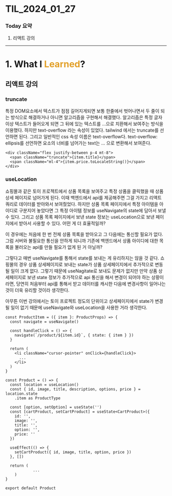# TIL_2024_01_27

### Today 요약

1. 리액트 강의

---

# 1. What I <span style="color: #e2a029">Learned</span>?

## 리액트 강의

### truncate

특정 DOM요소에서 텍스트가 점점 길어지게되면 보통 한줄에서 벗어나면서 두 줄이 되는 방식으로 해결하거나 아니면 알고리즘을 구현해서 해결했다. 알고리즘은 특정 글자 이상 텍스트가 들어오게 되면 그 뒤에 있는 텍스트를 …으로 치환해서 보여주는 방식을 이용했다. 하지만 text-overflow 라는 속성이 있었다. tailwind 에서는 truncate를 선언하면 된다. 그리고 일반적인 css 속성 이름은 text-overflow다. text-overflow: ellipsis를 선언하면 요소의 너비를 넘어가는 text는 … 으로 변환해서 보여준다.

```tsx
<div className="flex justify-between p-4 mt-8">
  <span className="truncate">{item.title}</span>
  <span className="ml-4">{item.price.toLocaleString()}</span>
</div>
```

### useLocation

쇼핑몰과 같은 토이 프로젝트에서 상품 목록을 보여주고 특정 상품을 클릭했을 때 상품 상세 페이지로 넘어가게 된다. 이때 백엔드에서 api를 제공해주면 그걸 가지고 리액트 쿼리로 데이터를 받아와서 보여줬었다. 하지만 상품 목록 페이지에서 특정 아이템을 아이디로 구분지어 놓았다면 그 특정 아이템 정보를 useNavigate의 state에 담아서 보낼 수 있다. 그리고 상품 목록 페이지에서 보낸 state 정보는 useLocation으로 보낸 페이지에서 받아서 사용할 수 있다. 어떤 게 더 효율적일까?

이 경우에는 처음에 한 번 전체 상품 목록을 받아오고 그 다음에는 통신할 필요가 없다. 그럼 서버와 불필요한 통신을 안하게 되니까 기존에 백엔드에서 상품 아이디에 대한 목록을 불러오는 api를 만들 필요가 없게 된 거 아닐까?

그렇다고 매번 useNavigate를 통해서 state를 보내는 게 유리하지는 않을 것 같다. 쇼핑몰의 경우 상품 상세페이지로 보내는 state가 상품 상세페이지에서 추가적으로 변동될 일이 크게 없다. 그렇기 때문에 useNagitate로 보내도 문제가 없지만 만약 상품 상세페이지로 보낸 state 정보가 추가적으로 api 통신을 해서 변경이 되어야 하는 상황이라면, 당연히 처음부터 api를 통해서 받고 데이터를 캐시한 다음에 변경사항이 일어나는 것이 더욱 유리할 것이라 생각한다.

아무튼 이번 강의에서는 토이 프로젝트 정도의 단위이고 상세페이지에서 state가 변경될 일이 없기 때문에 useNavigate와 useLocation을 사용한 거라 생각한다.

```tsx
const ProductItem = ({ item }: ProductProps) => {
  const navigate = useNavigate()

  const handleClick = () => {
    navigate(`/product/${item.id}`, { state: { item } })
  }

  return (
    <li className="cursor-pointer" onClick={handleClick}>
      ...
    </li>
  )
}
```

```tsx
const Product = () => {
  const location = useLocation()
  const { id, image, title, description, options, price } = location.state
    .item as ProductType

  const [option, setOption] = useState('')
  const [cartProduct, setCartProduct] = useState<CartProduct>({
    id: '',
    image: '',
    title: '',
    option: '',
    price: ''
  })

  useEffect(() => {
    setCartProduct({ id, image, title, option, price })
  }, [])

  return (
			...
	)
}

export default Product
```
